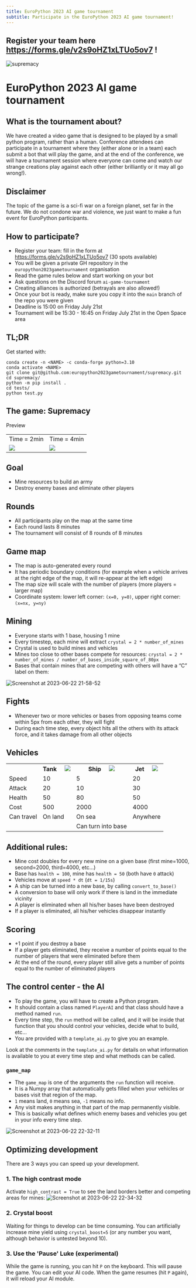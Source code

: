 ```yaml
---
title: EuroPython 2023 AI game tournament
subtitle: Participate in the EuroPython 2023 AI game tournament!
---
```


## Register your team here https://forms.gle/v2s9oHZ1xLTUo5ov7 !

![supremacy](https://github.com/nvaytet/supremacy/assets/39047984/6e800f7c-6eb4-47d4-9621-1465aeaae879)

# EuroPython 2023 AI game tournament

## What is the tournament about?

We have created a video game that is designed to be played by a small python program, rather than a human.
Conference attendees can participate in a tournament where they (either alone or in a team) each submit a bot that will play the game, and at the end of the conference, we will have a tournament session where everyone can come and watch our strange creations play against each other (either brilliantly or it may all go wrong!).

## Disclaimer

The topic of the game is a sci-fi war on a foreign planet, set far in the future.
We do not condone war and violence, we just want to make a fun event for EuroPython participants.

## How to participate?

- Register your team: fill in the form at https://forms.gle/v2s9oHZ1xLTUo5ov7 (30 spots available)
- You will be given a private GH repository in the `europython2023gametournament` organisation
- Read the game rules below and start working on your bot
- Ask questions on the Discord forum `ai-game-tournament`
- Creating alliances is authorized (betrayals are also allowed!)
- Once your bot is ready, make sure you copy it into the `main` branch of the repo you were given
- Deadline is 15:00 on Friday July 21st
- Tournament will be 15:30 - 16:45 on Friday July 21st in the Open Space area

## TL;DR

Get started with:

```
conda create -n <NAME> -c conda-forge python=3.10
conda activate <NAME>
git clone git@github.com:europython2023gametournament/supremacy.git
cd supremacy/
python -m pip install .
cd tests/
python test.py
```

## The game: Supremacy

Preview

<table>
  <tr>
    <td>Time = 2min</td><td>Time = 4min</td>
  </tr>
  <tr>
    <td><img src="https://github.com/europython2023gametournament/supremacy/assets/39047984/07e66dc0-ed5d-4e2b-91f6-b7302e1e0a4f" /></td>
    <td><img src="https://github.com/europython2023gametournament/supremacy/assets/39047984/d1dd0cb0-2b6f-4904-ac99-f842b4771099" /></td>
  </tr>
</table>

## Goal

- Mine resources to build an army
- Destroy enemy bases and eliminate other players

## Rounds

- All participants play on the map at the same time
- Each round lasts 8 minutes
- The tournament will consist of 8 rounds of 8 minutes

## Game map

- The map is auto-generated every round
- It has periodic boundary conditions (for example when a vehicle arrives at the right edge of the map, it will re-appear at the left edge)
- The map size will scale with the number of players (more players = larger map)
- Coordinate system: lower left corner: `(x=0, y=0)`, upper right corner: `(x=nx, y=ny)`

## Mining

- Everyone starts with 1 base, housing 1 mine
- Every timestep, each mine will extract `crystal = 2 * number_of_mines`
- Crystal is used to build mines and vehicles
- Mines too close to other bases compete for resources: `crystal = 2 * number_of_mines / number_of_bases_inside_square_of_80px`
- Bases that contain mines that are competing with others will have a “C” label on them:

![Screenshot at 2023-06-22 21-58-52](https://github.com/europython2023gametournament/supremacy/assets/39047984/e2df2246-532e-4989-9892-582d53d171a8)

## Fights

- Whenever two or more vehicles or bases from opposing teams come within 5px from each other, they will fight
- During each time step, every object hits all the others with its attack force, and it takes damage from all other objects

## Vehicles

<table>
  <tr>
    <th></th>
    <th>Tank &nbsp;&nbsp;&nbsp; <img src="https://github.com/europython2023gametournament/supremacy/assets/39047984/0be25f1b-9d14-4438-b5cb-3a355a6b088a" /></th>
    <th>Ship &nbsp;&nbsp;&nbsp; <img src="https://github.com/europython2023gametournament/supremacy/assets/39047984/248ab310-2a53-4132-9179-b360ebbb45f4" /></th>
    <th>Jet &nbsp;&nbsp;&nbsp; <img src="https://github.com/europython2023gametournament/supremacy/assets/39047984/594f9902-e848-465a-a5f2-5d9081d4b863" /></th>
  </tr>
  <tr>
    <td>Speed</td>
    <td>10</td>
    <td>5</td>
    <td>20</td>
  </tr>
  <tr>
    <td>Attack</td>
    <td>20</td>
    <td>10</td>
    <td>30</td>
  </tr>
  <tr>
    <td>Health</td>
    <td>50</td>
    <td>80</td>
    <td>50</td>
  </tr>
  <tr>
    <td>Cost</td>
    <td>500</td>
    <td>2000</td>
    <td>4000</td>
  </tr>
  <tr>
    <td>Can travel</td>
    <td>On land</td>
    <td>On sea</td>
    <td>Anywhere</td>
  </tr>
  <tr>
    <td></td>
    <td></td>
    <td>Can turn into base</td>
    <td></td>
  </tr>
</table>

## Additional rules:

- Mine cost doubles for every new mine on a given base (first mine=1000, second=2000, third=4000, etc…)
- Base has `health = 100`, mine has `health = 50` (both have `0` attack)
- Vehicles move at `speed * dt` (`dt = 1/15s`)
- A ship can be turned into a new base, by calling `convert_to_base()`
- A conversion to base will only work if there is land in the immediate vicinity
- A player is eliminated when all his/her bases have been destroyed
- If a player is eliminated, all his/her vehicles disappear instantly

## Scoring

- +1 point if you destroy a base
- If a player gets eliminated, they receive a number of points equal to the number of players that were eliminated before them
- At the end of the round, every player still alive gets a number of points equal to the number of eliminated players

## The control center - the AI

- To play the game, you will have to create a Python program.
- It should contain a class named `PlayerAI` and that class should have a method named `run`.
- Every time step, the `run` method will be called, and it will be inside that function that you should control your vehicles, decide what to build, etc...
- You are provided with a `template_ai.py` to give you an example.

Look at the comments in the `template_ai.py` for details on what information is available to you at every time step and what methods can be called.

### `game_map`

- The `game_map` is one of the arguments the `run` function will receive.
- It is a Numpy array that automatically gets filled when your vehicles or bases visit that region of the map.
- `1` means land, `0` means sea, `-1` means no info.
- Any visit makes anything in that part of the map permanently visible.
- This is basically what defines which enemy bases and vehicles you get in your info every time step.

![Screenshot at 2023-06-22 22-32-11](https://github.com/europython2023gametournament/supremacy/assets/39047984/a207ac95-4006-4b6e-82ce-f64d6c5a6c4f)

## Optimizing development

There are 3 ways you can speed up your development.

### 1. The high contrast mode

Activate `high_contrast = True` to see the land borders better and competing areas for mines:
![Screenshot at 2023-06-22 22-34-32](https://github.com/europython2023gametournament/supremacy/assets/39047984/0da61cd3-9449-4e99-9a40-0c4b3ba0fdf6)

### 2. Crystal boost

Waiting for things to develop can be time consuming.
You can artificially increase mine yield using `crystal_boost=5` (or any number you want, although behavior is untested beyond 10).

### 3. Use the 'Pause' Luke (experimental)

While the game is running, you can hit `P` on the keyboard.
This will pause the game.
You can edit your AI code.
When the game resumes (hit `P` again), it will reload your AI module.

